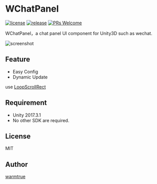 WChatPanel
===

[![license](http://img.shields.io/badge/license-MIT-blue.svg)](https://github.com/warmtrue/WChatPanel/LICENSE)
[![release](https://img.shields.io/badge/release-v1.0.0-blue.svg)](https://github.com/warmtrue/WChatPanel/releases)
[![PRs Welcome](https://img.shields.io/badge/PRs-welcome-blue.svg)](https://github.com/warmtrue/WChatPanel/pulls)

WChatPanel，a chat panel UI component for Unity3D such as wechat.

![screenshot](http://oi9iyrpv0.bkt.clouddn.com/chatpanel.gif)


## Feature
* Easy Config
* Dynamic Update

use [LoopScrollRect](https://github.com/qiankanglai/LoopScrollRect)


## Requirement
* Unity 2017.3.1
* No other SDK are required.


## License
MIT

## Author
[warmtrue](http://www.warmtrue.com)